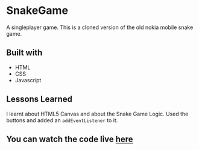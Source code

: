 
# SnakeGame

A singleplayer game. This is a cloned version of the old nokia mobile snake game.

## Built with

* HTML
* CSS
* Javascript

  
## Lessons Learned

I learnt about HTML5 Canvas and about the Snake Game Logic.
Used the buttons and added an `addEventListener` to it.

## You can watch the code live [here](https://lakshman-snakegame.surge.sh/)